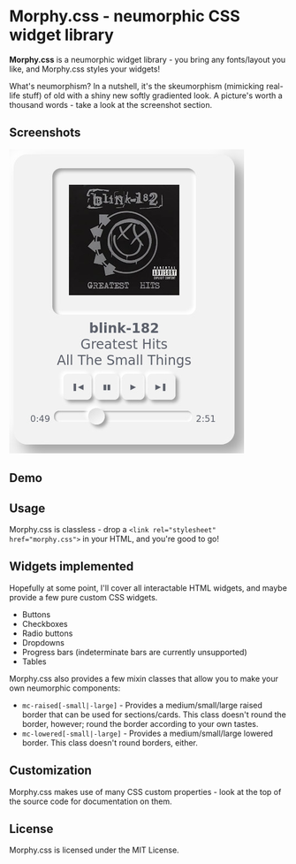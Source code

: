 Morphy.css - neumorphic CSS widget library
==========================================

**Morphy.css** is a neumorphic widget library - you bring any fonts/layout you like, and Morphy.css styles your widgets!

What's neumorphism? In a nutshell, it's the skeumorphism (mimicking real-life stuff) of old with a shiny new softly gradiented look.
A picture's worth a thousand words - take a look at the screenshot section.


Screenshots
-----------

![Music player](https://raw.githubusercontent.com/DangerOnTheRanger/morphy-css/master/musicplayer.jpg)

Demo
----


Usage
-----

Morphy.css is classless - drop a `<link rel="stylesheet" href="morphy.css">` in your HTML, and you're good to go!

Widgets implemented
-------------------

Hopefully at some point, I'll cover all interactable HTML widgets, and maybe provide a few pure
custom CSS widgets.

* Buttons
* Checkboxes
* Radio buttons
* Dropdowns
* Progress bars (indeterminate bars are currently unsupported)
* Tables

Morphy.css also provides a few mixin classes that allow you to make your own neumorphic components:

* `mc-raised[-small|-large]` - Provides a medium/small/large raised border that can be used for sections/cards. This
  class doesn't round the border, however; round the border according to your own tastes.
* `mc-lowered[-small|-large]` - Provides a medium/small/large lowered border. This class doesn't round borders, either.


Customization
-------------

Morphy.css makes use of many CSS custom properties - look at the top of the source code for documentation on them.


License
-------

Morphy.css is licensed under the MIT License.
